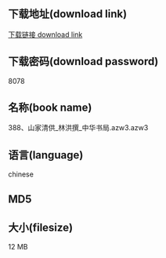 ## 下载地址(download link)
[下载链接 download link](https://tutu365.netlify.app/?s=388%E3%80%81%E5%B1%B1%E5%AE%B6%E6%B8%85%E4%BE%9B_%E6%9E%97%E6%B4%AA%E6%92%B0_%E4%B8%AD%E5%8D%8E%E4%B9%A6%E5%B1%80.azw3)

## 下载密码(download password)
8078

## 名称(book name)
388、山家清供_林洪撰_中华书局.azw3.azw3

## 语言(language)
chinese

## MD5


## 大小(filesize)
12 MB
